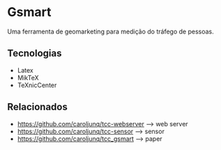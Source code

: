 # Gsmart
Uma ferramenta de geomarketing para medição do tráfego de pessoas.

## Tecnologias
 - Latex
 - MikTeX
 - TeXnicCenter

## Relacionados
* https://github.com/caroljunq/tcc-webserver --> web server
* https://github.com/caroljunq/tcc-sensor --> sensor
* https://github.com/caroljunq/tcc_gsmart --> paper
